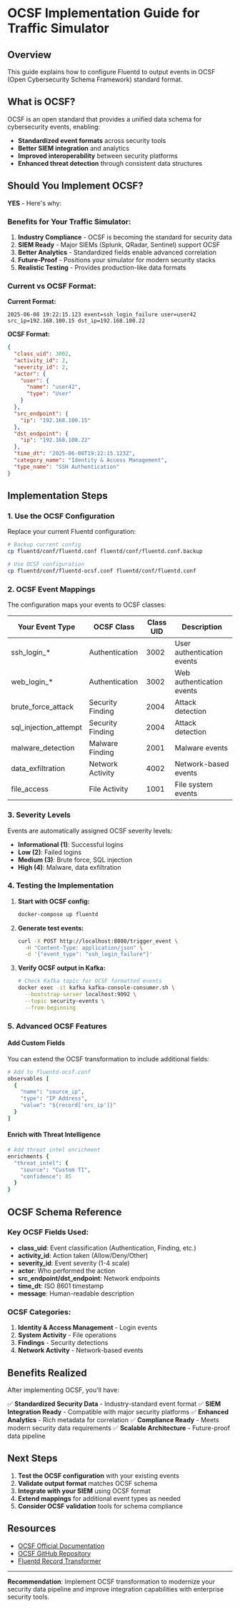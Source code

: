 # OCSF Implementation Guide for Traffic Simulator

## Overview

This guide explains how to configure Fluentd to output events in OCSF (Open Cybersecurity Schema Framework) standard format.

## What is OCSF?

OCSF is an open standard that provides a unified data schema for cybersecurity events, enabling:
- **Standardized event formats** across security tools
- **Better SIEM integration** and analytics
- **Improved interoperability** between security platforms
- **Enhanced threat detection** through consistent data structures

## Should You Implement OCSF?

**YES** - Here's why:

### Benefits for Your Traffic Simulator:
1. **Industry Compliance** - OCSF is becoming the standard for security data
2. **SIEM Ready** - Major SIEMs (Splunk, QRadar, Sentinel) support OCSF
3. **Better Analytics** - Standardized fields enable advanced correlation
4. **Future-Proof** - Positions your simulator for modern security stacks
5. **Realistic Testing** - Provides production-like data formats

### Current vs OCSF Format:

**Current Format:**
```
2025-06-08 19:22:15.123 event=ssh_login_failure user=user42 src_ip=192.168.100.15 dst_ip=192.168.100.22
```

**OCSF Format:**
```json
{
  "class_uid": 3002,
  "activity_id": 2,
  "severity_id": 2,
  "actor": {
    "user": {
      "name": "user42",
      "type": "User"
    }
  },
  "src_endpoint": {
    "ip": "192.168.100.15"
  },
  "dst_endpoint": {
    "ip": "192.168.100.22"
  },
  "time_dt": "2025-06-08T19:22:15.123Z",
  "category_name": "Identity & Access Management",
  "type_name": "SSH Authentication"
}
```

## Implementation Steps

### 1. Use the OCSF Configuration

Replace your current Fluentd configuration:

```bash
# Backup current config
cp fluentd/conf/fluentd.conf fluentd/conf/fluentd.conf.backup

# Use OCSF configuration
cp fluentd/conf/fluentd-ocsf.conf fluentd/conf/fluentd.conf
```

### 2. OCSF Event Mappings

The configuration maps your events to OCSF classes:

| Your Event Type | OCSF Class | Class UID | Description |
|----------------|------------|-----------|-------------|
| ssh_login_* | Authentication | 3002 | User authentication events |
| web_login_* | Authentication | 3002 | Web authentication events |
| brute_force_attack | Security Finding | 2004 | Attack detection |
| sql_injection_attempt | Security Finding | 2004 | Attack detection |
| malware_detection | Malware Finding | 2001 | Malware events |
| data_exfiltration | Network Activity | 4002 | Network-based events |
| file_access | File Activity | 1001 | File system events |

### 3. Severity Levels

Events are automatically assigned OCSF severity levels:

- **Informational (1)**: Successful logins
- **Low (2)**: Failed logins
- **Medium (3)**: Brute force, SQL injection
- **High (4)**: Malware, data exfiltration

### 4. Testing the Implementation

1. **Start with OCSF config:**
   ```bash
   docker-compose up fluentd
   ```

2. **Generate test events:**
   ```bash
   curl -X POST http://localhost:8080/trigger_event \
     -H "Content-Type: application/json" \
     -d '{"event_type": "ssh_login_failure"}'
   ```

3. **Verify OCSF output in Kafka:**
   ```bash
   # Check Kafka topic for OCSF formatted events
   docker exec -it kafka kafka-console-consumer.sh \
     --bootstrap-server localhost:9092 \
     --topic security-events \
     --from-beginning
   ```

### 5. Advanced OCSF Features

#### Add Custom Fields
You can extend the OCSF transformation to include additional fields:

```ruby
# Add to fluentd-ocsf.conf
observables [
  {
    "name": "source_ip",
    "type": "IP Address",
    "value": "${record['src_ip']}"
  }
]
```

#### Enrich with Threat Intelligence
```ruby
# Add threat intel enrichment
enrichments {
  "threat_intel": {
    "source": "Custom TI",
    "confidence": 85
  }
}
```

## OCSF Schema Reference

### Key OCSF Fields Used:

- **class_uid**: Event classification (Authentication, Finding, etc.)
- **activity_id**: Action taken (Allow/Deny/Other)
- **severity_id**: Event severity (1-4 scale)
- **actor**: Who performed the action
- **src_endpoint/dst_endpoint**: Network endpoints
- **time_dt**: ISO 8601 timestamp
- **message**: Human-readable description

### OCSF Categories:

1. **Identity & Access Management** - Login events
2. **System Activity** - File operations
3. **Findings** - Security detections
4. **Network Activity** - Network-based events

## Benefits Realized

After implementing OCSF, you'll have:

✅ **Standardized Security Data** - Industry-standard event format
✅ **SIEM Integration Ready** - Compatible with major security platforms
✅ **Enhanced Analytics** - Rich metadata for correlation
✅ **Compliance Ready** - Meets modern security data requirements
✅ **Scalable Architecture** - Future-proof data pipeline

## Next Steps

1. **Test the OCSF configuration** with your existing events
2. **Validate output format** matches OCSF schema
3. **Integrate with your SIEM** using OCSF format
4. **Extend mappings** for additional event types as needed
5. **Consider OCSF validation** tools for schema compliance

## Resources

- [OCSF Official Documentation](https://schema.ocsf.io/)
- [OCSF GitHub Repository](https://github.com/ocsf/ocsf-schema)
- [Fluentd Record Transformer](https://docs.fluentd.org/filter/record_transformer)

---

**Recommendation**: Implement OCSF transformation to modernize your security data pipeline and improve integration capabilities with enterprise security tools.
